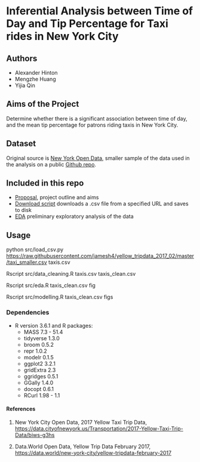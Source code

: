 # Inferential Analysis between Time of Day and Tip Percentage for Taxi rides in New York City

## Authors
- Alexander Hinton
- Mengzhe Huang
- Yijia Qin 

## Aims of the Project
Determine whether there is a significant association between time of day, and the mean tip percentage for patrons riding taxis in New York City. 

## Dataset
Original source is [New York Open Data](https://data.cityofnewyork.us/Transportation/2017-Yellow-Taxi-Trip-Data/biws-g3hs), smaller sample of the data used in the analysis on a public [Github repo](https://raw.githubusercontent.com/jamesh4/yellow_tripdata_2017_02/master/taxi_smaller.csv).

## Included in this repo
- [Proposal](https://github.com/UBC-MDS/DSCI522_GR406/blob/master/PROPOSAL.md), project outline and aims
- [Download script]() downloads a .csv file from a specified URL and saves to disk
- [EDA]() preliminary exploratory analysis of the data

## Usage

python src/load_csv.py https://raw.githubusercontent.com/jamesh4/yellow_tripdata_2017_02/master/taxi_smaller.csv taxis.csv

Rscript src/data_cleaning.R taxis.csv taxis_clean.csv

Rscript src/eda.R taxis_clean.csv fig

Rscript src/modelling.R taxis_clean.csv figs

### Dependencies
- R version 3.6.1 and R packages:
    - MASS		7.3 - 51.4
    - tidyverse	1.3.0
    - broom		0.5.2
    - repr		1.0.2
    - modelr	0.1.5
    - ggplot2	3.2.1
    - gridExtra	2.3
    - ggridges	0.5.1
    - GGally	1.4.0
    - docopt	0.6.1
    - RCurl		1.98 -  1.1
    
#### References
1. New York City Open Data, 2017 Yellow Taxi Trip Data, https://data.cityofnewyork.us/Transportation/2017-Yellow-Taxi-Trip-Data/biws-g3hs 

2. Data.World Open Data, Yellow Trip Data February 2017, https://data.world/new-york-city/yellow-tripdata-february-2017
